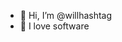 - 👋 Hi, I’m @willhashtag
- 💞️ I love software

<!---
willhashtag/willhashtag is a ✨ special ✨ repository because its `README.md` (this file) appears on your GitHub profile.
You can click the Preview link to take a look at your changes.
--->
